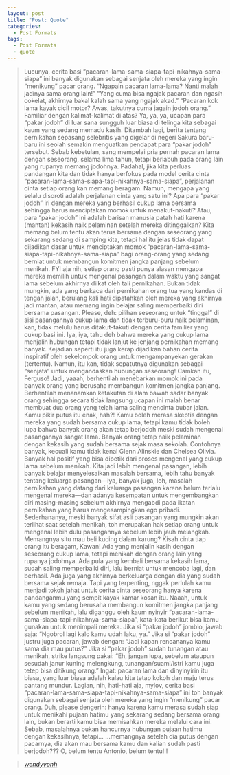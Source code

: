```yaml
---
layout: post
title: "Post: Quote"
categories:
  - Post Formats
tags:
  - Post Formats
  - quote
---
```


> Lucunya, cerita basi “pacaran-lama-sama-siapa-tapi-nikahnya-sama-siapa” ini banyak digunakan sebagai senjata oleh mereka yang ingin “menikung” pacar orang.
“Ngapain pacaran lama-lama? Nanti malah jadinya sama orang lain!”
“Yang cuma bisa ngajak pacaran dan ngasih cokelat, akhirnya bakal kalah sama yang ngajak akad.”
“Pacaran kok lama kayak cicil motor? Awas, takutnya cuma jagain jodoh orang.”
Familiar dengan kalimat-kalimat di atas? Ya, ya, ya, ucapan para “pakar jodoh” di luar sana sungguh luar biasa di telinga kita sebagai kaum yang sedang memadu kasih. Ditambah lagi, berita tentang pernikahan sepasang selebritis yang digelar di negeri Sakura baru-baru ini seolah semakin menguatkan pendapat para “pakar jodoh” tersebut. Sebab kebetulan, sang mempelai pria pernah pacaran lama dengan seseorang, selama lima tahun, tetapi berlabuh pada orang lain yang rupanya memang jodohnya.
Padahal, jika kita perluas pandangan kita dan tidak hanya berfokus pada model cerita cinta “pacaran-lama-sama-siapa-tapi-nikahnya-sama-siapa”, perjalanan cinta setiap orang kan memang beragam. Namun, mengapa yang selalu disoroti adalah perjalanan cinta yang satu ini? Apa para “pakar jodoh” iri dengan mereka yang berhasil cukup lama bersama sehingga harus menciptakan momok untuk menakut-nakuti? Atau, para “pakar jodoh” ini adalah barisan manusia patah hati karena (mantan) kekasih naik pelaminan setelah mereka ditinggalkan?
Kita memang belum tentu akan terus bersama dengan seseorang yang sekarang sedang di samping kita, tetapi hal itu jelas tidak dapat dijadikan dasar untuk menciptakan momok “pacaran-lama-sama-siapa-tapi-nikahnya-sama-siapa” bagi orang-orang yang sedang berniat untuk membangun komitmen jangka panjang sebelum menikah. FYI aja nih, setiap orang pasti punya alasan mengapa mereka memilih untuk mengenal pasangan dalam waktu yang sangat lama sebelum akhirnya diikat oleh tali pernikahan.
Bukan tidak mungkin, ada yang berkaca dari pernikahan orang tua yang kandas di tengah jalan, berulang kali hati dipatahkan oleh mereka yang akhirnya jadi mantan, atau memang ingin belajar saling memperbaiki diri bersama pasangan. Please, deh: pilihan seseorang untuk “tinggal” di sisi pasangannya cukup lama dan tidak terburu-buru naik pelaminan, kan, tidak melulu harus ditakut-takuti dengan cerita familier yang cukup basi ini.
Iya, iya, tahu deh bahwa mereka yang cukup lama menjalin hubungan tetapi tidak lanjut ke jenjang pernikahan memang banyak. Kejadian seperti itu juga kerap dijadikan bahan cerita inspiratif oleh sekelompok orang untuk mengampanyekan gerakan (tertentu). Namun, itu kan, tidak sepatutnya digunakan sebagai “senjata” untuk mengandaskan hubungan seseorang! Camkan itu, Ferguso!
Jadi, yaaah, berhentilah menebarkan momok ini pada banyak orang yang berusaha membangun komitmen jangka panjang. Berhentilah menanamkan ketakutan di alam bawah sadar banyak orang sehingga secara tidak langsung ucapan ini malah benar membuat dua orang yang telah lama saling mencinta bubar jalan. Kamu pikir putus itu enak, hah?!
Kamu boleh merasa skeptis dengan mereka yang sudah bersama cukup lama, tetapi kamu tidak boleh lupa bahwa banyak orang akan tetap berjodoh meski sudah mengenal pasangannya sangat lama. Banyak orang tetap naik pelaminan dengan kekasih yang sudah bersama sejak masa sekolah. Contohnya banyak, kecuali kamu tidak kenal Glenn Alinskie dan Chelsea Olivia.
Banyak hal positif yang bisa dipetik dari proses mengenal yang cukup lama sebelum menikah. Kita jadi lebih mengenal pasangan, lebih banyak belajar menyelesaikan masalah bersama, lebih tahu banyak tentang keluarga pasangan—iya, banyak juga, loh, masalah pernikahan yang datang dari keluarga pasangan karena belum terlalu mengenal mereka—dan adanya kesempatan untuk mengembangkan diri masing-masing sebelum akhirnya mengabdi pada ikatan pernikahan yang harus mengesampingkan ego pribadi.
Sederhananya, meski banyak sifat asli pasangan yang mungkin akan terlihat saat setelah menikah, toh merupakan hak setiap orang untuk mengenal lebih dulu pasangannya sebelum lebih jauh melangkah. Memangnya situ mau beli kucing dalam karung?
Kisah cinta tiap orang itu beragam, Kawan! Ada yang menjalin kasih dengan seseorang cukup lama, tetapi menikah dengan orang lain yang rupanya jodohnya. Ada pula yang kembali bersama kekasih lama, sudah saling memperbaiki diri, lalu berniat untuk mencoba lagi, dan berhasil. Ada juga yang akhirnya berkeluarga dengan dia yang sudah bersama sejak remaja. Tapi yang terpenting, nggak perlulah kamu menjadi tokoh jahat untuk cerita cinta seseorang hanya karena pandanganmu yang sempit kayak kamar kosan itu.
Naaah, untuk kamu yang sedang berusaha membangun komitmen jangka panjang sebelum menikah, lalu diganggu oleh kaum nyinyir “pacaran-lama-sama-siapa-tapi-nikahnya-sama-siapa”, kata-kata berikut bisa kamu gunakan untuk menimpali mereka.
Jika si “pakar jodoh” jomblo, jawab saja: “Ngobrol lagi kalo kamu udah laku, ya.”
Jika si “pakar jodoh” justru juga pacaran, jawab dengan: “Jadi kapan rencananya kamu sama dia mau putus?”
Jika si “pakar jodoh” sudah tunangan atau menikah, strike langsung pakai: “Eh, jangan lupa, sebelum ataupun sesudah janur kuning melengkung, tunangan/suami/istri kamu juga tetep bisa ditikung orang.”
Ingat: pacaran lama dan dinyinyirin itu biasa, yang luar biasa adalah kalau kita tetap kokoh dan maju terus pantang mundur. Lagian, nih, hati-hati aja, mylov, cerita basi “pacaran-lama-sama-siapa-tapi-nikahnya-sama-siapa” ini toh banyak digunakan sebagai senjata oleh mereka yang ingin “menikung” pacar orang.
Duh, please dengerin: hanya karena kamu merasa sudah siap untuk menikahi pujaan hatimu yang sekarang sedang bersama orang lain, bukan berarti kamu bisa memisahkan mereka melalui cara ini. Sebab, masalahnya bukan hancurnya hubungan pujaan hatimu dengan kekasihnya, tetapi…
…memangnya setelah dia putus dengan pacarnya, dia akan mau bersama kamu dan kalian sudah pasti berjodoh???
O, belum tentu Antonio, belum tentu!!!

  
> <cite><a href="wendyvonh.github.io">wendyvonh</a></cite>
